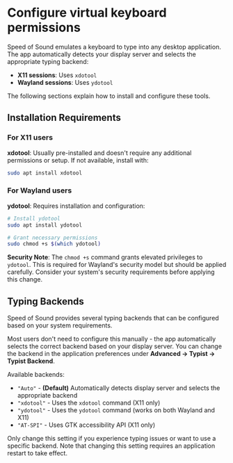 # Configure virtual keyboard permissions

Speed of Sound emulates a keyboard to type into any desktop application. The app automatically detects your display server and selects the appropriate typing backend:
- **X11 sessions**: Uses `xdotool`
- **Wayland sessions**: Uses `ydotool`

The following sections explain how to install and configure these tools. 

## Installation Requirements

### For X11 users
**xdotool**: Usually pre-installed and doesn't require any additional permissions or setup. If not available, install with:
```bash
sudo apt install xdotool
```

### For Wayland users
**ydotool**: Requires installation and configuration:

```bash
# Install ydotool
sudo apt install ydotool

# Grant necessary permissions
sudo chmod +s $(which ydotool)
```

**Security Note**: The `chmod +s` command grants elevated privileges to `ydotool`. This is required for Wayland's security model but should be applied carefully. Consider your system's security requirements before applying this change.

## Typing Backends

Speed of Sound provides several typing backends that can be configured based on your system requirements.

Most users don't need to configure this manually - the app automatically selects the correct backend based on your display server. You can change the backend in the application preferences under **Advanced → Typist → Typist Backend**.

Available backends:
- `"Auto"` - **(Default)** Automatically detects display server and selects the appropriate backend
- `"xdotool"` - Uses the `xdotool` command (X11 only)
- `"ydotool"` - Uses the `ydotool` command (works on both Wayland and X11)
- `"AT-SPI"` - Uses GTK accessibility API (X11 only)

Only change this setting if you experience typing issues or want to use a specific backend. Note that changing this setting requires an application restart to take effect.
